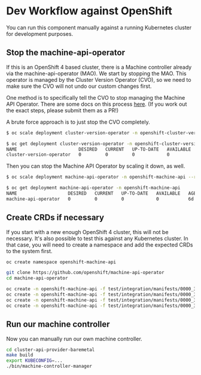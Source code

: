 # Dev Workflow against OpenShift

You can run this component manually against a running Kubernetes cluster for
development purposes.

## Stop the machine-api-operator

If this is an OpenShift 4 based cluster, there is a Machine controller
already via the machine-api-operator (MAO). We start by stopping the MAO. This
operator is managed by the Cluster Version Operator (CVO), so we need to make
sure the CVO will not undo our custom changes first.

One method is to specifically tell the CVO to stop managing the Machine API
Operator. There are some docs on this process
[here](https://github.com/openshift/cluster-version-operator/blob/master/docs/dev/clusterversion.md#setting-objects-unmanaged).
(If you work out the exact steps, please submit them as a PR!)

A brute force approach is to just stop the CVO completely.

```bash
$ oc scale deployment cluster-version-operator -n openshift-cluster-version --replicas=0

$ oc get deployment cluster-version-operator -n openshift-cluster-version
NAME                       DESIRED   CURRENT   UP-TO-DATE   AVAILABLE   AGE
cluster-version-operator   0         0         0            0           6d
```

Then you can stop the Machine API Operator by scaling it down, as well.

```bash
$ oc scale deployment machine-api-operator -n openshift-machine-api --replicas=0

$ oc get deployment machine-api-operator -n openshift-machine-api
NAME                   DESIRED   CURRENT   UP-TO-DATE   AVAILABLE   AGE
machine-api-operator   0         0         0            0           6d
```

## Create CRDs if necessary

If you start with a new enough OpenShift 4 cluster, this will not be necessary.
It's also possible to test this against any Kubernetes cluster.  In that case,
you will need to create a namespace and add the expected CRDs to the system first.

```bash
oc create namespace openshift-machine-api

git clone https://github.com/openshift/machine-api-operator
cd machine-api-operator

oc create -n openshift-machine-api -f test/integration/manifests/0000_30_machine-api-operator_02_machine.crd.yaml
oc create -n openshift-machine-api -f test/integration/manifests/0000_30_machine-api-operator_03_machineset.crd.yaml
oc create -n openshift-machine-api -f test/integration/manifests/0000_30_machine-api-operator_04_machinedeployment.crd.yaml
oc create -n openshift-machine-api -f test/integration/manifests/0000_30_machine-api-operator_05_cluster.crd.yaml
```

## Run our machine controller

Now you can manually run our own machine controller.

```bash
cd cluster-api-provider-baremetal
make build
export KUBECONFIG=...
./bin/machine-controller-manager
```
